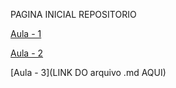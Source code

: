 PAGINA INICIAL REPOSITORIO





[Aula - 1](Aulas/Aula_1.md)





[Aula - 2](Aulas/Aula_2.md)





[Aula - 3](LINK DO arquivo .md AQUI)

